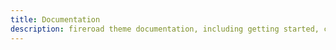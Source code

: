 ```yaml
---
title: Documentation
description: fireroad theme documentation, including getting started, customization guides, and FAQ.
---
```

